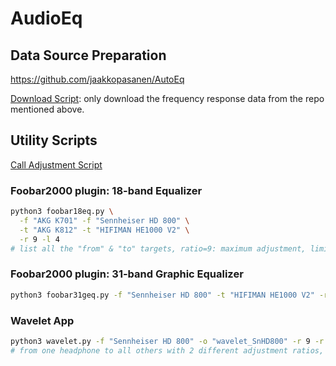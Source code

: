 # AudioEq

## Data Source Preparation

https://github.com/jaakkopasanen/AutoEq

[Download Script](download.py): only download the frequency response data from the repo mentioned above.

## Utility Scripts
[Call Adjustment Script](call_adjust.bash)

### Foobar2000 plugin: 18-band Equalizer
```bash
python3 foobar18eq.py \
  -f "AKG K701" -f "Sennheiser HD 800" \
  -t "AKG K812" -t "HIFIMAN HE1000 V2" \
  -r 9 -l 4
# list all the "from" & "to" targets, ratio=9: maximum adjustment, limit=4: 2^4=16, range (-16,+16) db
```
### Foobar2000 plugin: 31-band Graphic Equalizer
```bash
python3 foobar31geq.py -f "Sennheiser HD 800" -t "HIFIMAN HE1000 V2" -r 9 -l 4
``````

### Wavelet App
```bash
python3 wavelet.py -f "Sennheiser HD 800" -o "wavelet_SnHD800" -r 9 -r 6
# from one headphone to all others with 2 different adjustment ratios, and to a specific output directory
```


